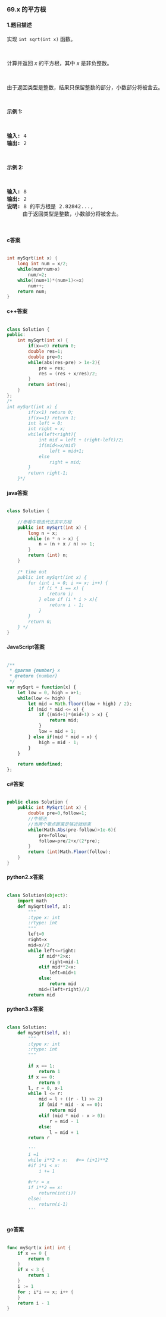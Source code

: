 ### 69.x 的平方根

#### 1.题目描述

<p>实现&nbsp;<code>int sqrt(int x)</code>&nbsp;函数。</p><br/><p>计算并返回&nbsp;<em>x</em>&nbsp;的平方根，其中&nbsp;<em>x </em>是非负整数。</p><br/><p>由于返回类型是整数，结果只保留整数的部分，小数部分将被舍去。</p><br/><p><strong>示例 1:</strong></p><br/><pre><strong>输入:</strong> 4<br/><strong>输出:</strong> 2<br/></pre><br/><p><strong>示例 2:</strong></p><br/><pre><strong>输入:</strong> 8<br/><strong>输出:</strong> 2<br/><strong>说明:</strong> 8 的平方根是 2.82842..., <br/>&nbsp;    由于返回类型是整数，小数部分将被舍去。<br/></pre><br/>

#### c答案

```c

int mySqrt(int x) {
    long int num = x/2;
    while(num*num>x)
        num/=2;
    while((num+1)*(num+1)<=x)
        num++;
    return num;   
}

```

#### c++答案

```c++

class Solution {
public:
    int mySqrt(int x) {
        if(x==0) return 0;
        double res=1;
        double pre=0;
        while(abs(res-pre) > 1e-2){
            pre = res;
            res = (res + x/res)/2;
        }
        return int(res);
    }
};
/*
int mySqrt(int x) {
        if(x<1) return 0;
        if(x==1) return 1;
        int left = 0;
        int right = x;
        while(left<right){
            int mid = left + (right-left)/2;
            if(mid<=x/mid)
                left = mid+1; 
            else
                right = mid;
        }
        return right-1;
    }*/

```

#### java答案

```java

class Solution {
    
    //参看牛顿迭代法求平方根
    public int mySqrt(int x) {
        long n = x;
        while (n * n > x) {
            n = (n + x / n) >> 1;
        }
        return (int) n;
    }
    
    /* time out
    public int mySqrt(int x) {
        for (int i = 0; i <= x; i++) {
            if (i * i == x) {
                return i;
            } else if (i * i > x){
                return i - 1;
            }
        }
        return 0;
    } */
}

```

#### JavaScript答案

```javascript

/**
 * @param {number} x
 * @return {number}
 */
var mySqrt = function(x) {
    let low = 0, high = x+1;
    while(low <= high) {
        let mid = Math.floor((low + high) / 2);
        if (mid * mid <= x) {
            if ((mid+1)*(mid+1) > x) {
                return mid;
            }
            low = mid + 1;
        } else if(mid * mid > x) {
            high = mid - 1;
        }
    }

    return undefined;
};

```

#### c#答案

```c#

public class Solution {
    public int MySqrt(int x) {
        double pre=0,follow=1;
        //牛顿法
        //当两个零点距离足够近就结束
        while(Math.Abs(pre-follow)>1e-6){
            pre=follow;
            follow=pre/2+x/(2*pre);
        }
        return (int)Math.Floor(follow);
    }
}

```

#### python2.x答案

```python

class Solution(object):
    import math
    def mySqrt(self, x):
        """
        :type x: int
        :rtype: int
        """
        left=0
        right=x
        mid=x//2
        while left<=right:
            if mid**2>x:
                right=mid-1
            elif mid**2<x:
                left=mid+1
            else:
                return mid
            mid=(left+right)//2
        return mid

```

#### python3.x答案

```python

class Solution:
    def mySqrt(self, x):
        """
        :type x: int
        :rtype: int
        """
        
        if x == 1:
            return 1
        if x == 0:
            return 0
        l, r = 0, x-1
        while l <= r:
            mid = l + ((r - l) >> 2)
            if (mid * mid - x == 0):
                return mid
            elif (mid * mid - x > 0):
                r = mid - 1
            else:
                l = mid + 1
        return r
        
        '''
        i =1
        while i**2 < x:   #<= (i+1)**2
        #if i*i < x:
            i += 1
            
        #r*r = x
        if i**2 == x:
            return(int(i))
        else:
            return(i-1)
        '''
        

```

#### go答案

```go

func mySqrt(x int) int {
    if x == 0 {
		return 0
	}
	if x < 3 {
		return 1
	}
	i := 1
	for ; i*i <= x; i++ {
	}
	return i - 1
}

```